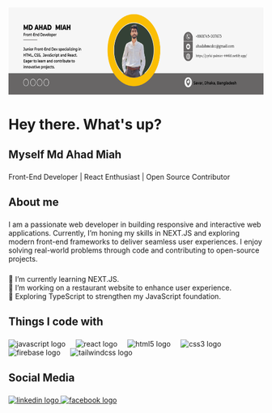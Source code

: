 <div align="center">
  <img height="172" src="https://github.com/Ahad-Miah/Ahad-Miah/blob/main/Black%20Yellow%20Modern%20Programmer%20LinkedIn%20Banner.png?raw=true"  />
</div>

###

<h1 align="left">Hey there. What's up?</h1>

###

<h2 align="left">Myself Md Ahad Miah</h2>

###

<p align="left">Front-End Developer | React Enthusiast | Open Source Contributor</p>

###

<h2 align="left">About me</h2>

###

<p align="left">I am a passionate web developer in building responsive and interactive web applications. Currently, I’m honing my skills in NEXT.JS and exploring modern front-end frameworks to deliver seamless user experiences. I enjoy solving real-world problems through code and contributing to open-source projects.</p>

###

<p align="left">🌱 I’m currently learning NEXT.JS.<br>🚀 I’m working on a restaurant website to enhance user experience.<br>🔭 Exploring TypeScript to strengthen my JavaScript foundation.</p>

###

<h2 align="left">Things I code with</h2>

###

<div align="left">
  <img src="https://cdn.jsdelivr.net/gh/devicons/devicon/icons/javascript/javascript-original.svg" height="40" alt="javascript logo"  />
  <img width="12" />
  <img src="https://cdn.jsdelivr.net/gh/devicons/devicon/icons/react/react-original.svg" height="40" alt="react logo"  />
  <img width="12" />
  <img src="https://cdn.jsdelivr.net/gh/devicons/devicon/icons/html5/html5-original.svg" height="40" alt="html5 logo"  />
  <img width="12" />
  <img src="https://cdn.jsdelivr.net/gh/devicons/devicon/icons/css3/css3-original.svg" height="40" alt="css3 logo"  />
  <img width="12" />
  <img src="https://cdn.jsdelivr.net/gh/devicons/devicon/icons/firebase/firebase-plain.svg" height="40" alt="firebase logo"  />
  <img width="12" />
  <img src="https://cdn.jsdelivr.net/gh/devicons/devicon/icons/tailwindcss/tailwindcss-original-wordmark.svg" height="40" alt="tailwindcss logo"  />
</div>

###

<h2 align="left">Social Media</h2>

###

<div align="left">
  <a href="https://www.linkedin.com/in/md-ahad-miah-71155b317/" target="_blank">
    <img src="https://raw.githubusercontent.com/maurodesouza/profile-readme-generator/master/src/assets/icons/social/linkedin/default.svg" width="52" height="40" alt="linkedin logo"  />
  </a>
  <a href="https://www.facebook.com/bappa.miah.98/" target="_blank">
    <img src="https://raw.githubusercontent.com/maurodesouza/profile-readme-generator/master/src/assets/icons/social/facebook/default.svg" width="52" height="40" alt="facebook logo"  />
  </a>
</div>

###
